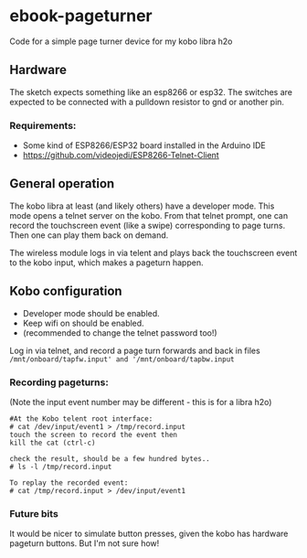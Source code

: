 # ebook-pageturner
Code for a simple page turner device for my kobo libra h2o

## Hardware
The sketch expects something like an esp8266 or esp32.
The switches are expected to be connected with a pulldown resistor to gnd or another pin.

### Requirements:
- Some kind of ESP8266/ESP32 board installed in the Arduino IDE
- https://github.com/videojedi/ESP8266-Telnet-Client


## General operation
The kobo libra at least (and likely others) have a developer mode.
This mode opens a telnet server on the kobo.
From that telnet prompt, one can record the touchscreen event (like a swipe) corresponding to page turns.
Then one can play them back on demand.

The wireless module logs in via telent and plays back the touchscreen event to the kobo input, which makes a pageturn happen.


## Kobo configuration
- Developer mode should be enabled.
- Keep wifi on should be enabled.
- (recommended to change the telnet password too!)

Log in via telnet, and record a page turn forwards and back in files `/mnt/onboard/tapfw.input' and '/mnt/onboard/tapbw.input`

### Recording pageturns:
(Note the input event number may be different - this is for a libra h2o)
```
#At the Kobo telent root interface:
# cat /dev/input/event1 > /tmp/record.input
touch the screen to record the event then
kill the cat (ctrl-c)

check the result, should be a few hundred bytes..
# ls -l /tmp/record.input

To replay the recorded event:
# cat /tmp/record.input > /dev/input/event1
```

### Future bits
It would be nicer to simulate button presses, given the kobo has hardware pageturn buttons.
	But I'm not sure how!




